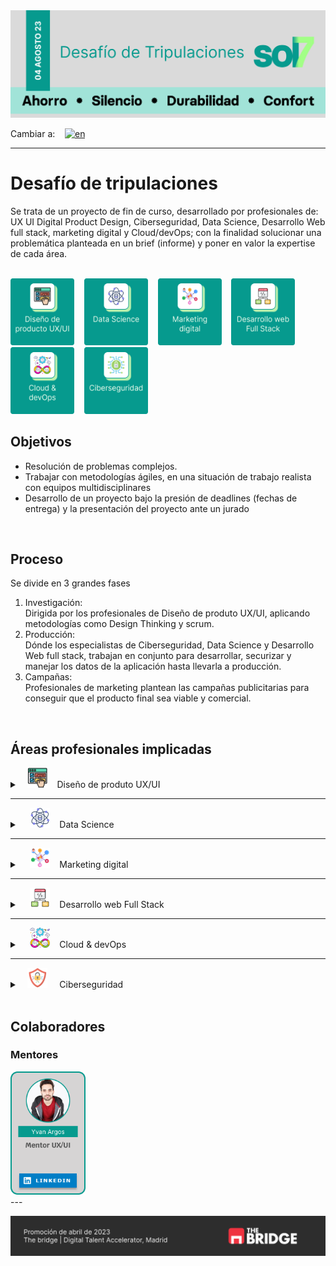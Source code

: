 <style>
  .summary_Logo {
    width: 32px;
    height: 32px;
  }

  .container {
    display: flex; 
    flex-wrap: wrap; 
    gap: 2rem; 
    justify-content: center;
    align-items: center;
    padding: 1rem;
  }

  .black {
    background-color: black;
  }

  .center {
    justify: center;
  }

  .gap1 {
    gap: 1rem;
  }

  .professional_card {
    width: 120px;
  }

  .area_icon {
    height: 107px;
    width: 102px;
  }

  .tool_icon {
    height: 64px;
  }
  
</style>

<picture>
  <source media="(prefers-color-scheme: dark)" srcset="./assets/banner_sol7_dark.png">
  <source media="(prefers-color-scheme: light)" srcset="./assets/banner_sol7_ligth.png">
  <img alt="banner sol7" src="./assets/banner_sol7_default.png">
</picture>

<br>

Cambiar a:&nbsp; &nbsp; [![en](https://img.shields.io/badge/idioma-inglés-green.svg)](README.md)

---

# Desafío de tripulaciones
Se trata de un proyecto de fin de curso, desarrollado por profesionales de: UX UI Digital Product Design, Ciberseguridad, Data Science, Desarrollo Web full stack, marketing digital y Cloud/devOps; con la finalidad solucionar una problemática planteada en un brief (informe) y poner en valor la expertise de cada área.

<br>

<div>
  <a href="#áreas-profesionales-implicadas"><img src="assets/content.es/icon_UXUI_es.png" title="Diseño de produto UX/UI" alt="Logo Diseño de produto UX/UI" class="area_icon"/></a>&nbsp; &nbsp;
  <a href="#áreas-profesionales-implicadas"><img src="assets/content.es/icon_data_es.png" title="Data Science" alt="Logo de Data Science" class="area_icon"/></a>&nbsp; &nbsp;
  <a href="#áreas-profesionales-implicadas"><img src="assets/content.es/icon_marketing_es.png" title="Marketing digital" alt="Logo de Marketing digital" class="area_icon"/></a>&nbsp; &nbsp;
  <a href="#áreas-profesionales-implicadas"><img src="assets/content.es/icon_webDev_es.png" title="Desarrollo web Full Stack" alt="Logo de Desarrollo web Full Stack" class="area_icon"/></a>&nbsp; &nbsp;
  <a href="#áreas-profesionales-implicadas"><img src="assets/content.es/icon_devOps_es.png" title="Cloud & devOps" alt="Logo de Cloud & devOps" class="area_icon"/></a>&nbsp; &nbsp;
  <a href="#áreas-profesionales-implicadas"><img src="assets/content.es/icon_ciber_es.png" title="Ciberseguridad" alt="Logo de Ciberseguridad" class="area_icon"/></a>&nbsp; &nbsp;
</div>

## Objetivos
- Resolución de problemas complejos.
- Trabajar con metodologías ágiles, en una situación de trabajo realista con equipos multidisciplinares
- Desarrollo de un proyecto bajo la presión de deadlines (fechas de entrega) y la presentación del proyecto ante un jurado

<br>

## Proceso
Se divide en 3 grandes fases
  1. Investigación: <br>
    Dirigida por los profesionales de Diseño de produto UX/UI, aplicando metodologías como Design Thinking y scrum.
  2. Producción: <br>
    Dónde los especialistas de Ciberseguridad, Data Science y Desarrollo Web full stack, trabajan en conjunto para desarrollar, securizar y manejar los datos de la aplicación hasta llevarla a producción.
  3. Campañas: <br> 
    Profesionales de marketing plantean las campañas publicitarias para conseguir que el producto final sea viable y comercial.

<br>

## Áreas profesionales implicadas

<details>
  <summary>&nbsp; &nbsp;<img src="assets/summary_icon_uxui.png" title="Diseño de produto UX/UI" alt="Logo Diseño de produto UX/UI" class="summary_Logo"/>&nbsp; &nbsp; Diseño de produto UX/UI</summary>

<br>


<div class="container black">

  <img src="assets/icon_uxui_plus.png" title="Diseño de produto UX/UI" alt="Logo Diseño de produto UX/UI" class="area_icon"/>

  <div>

  ### Responsabilidades

  - Investigación inicial
  - Diseño de flujos
  - Desarrollo del prototipado
  </div>
  <div>

  ### Herramientas

  <div>
    <img src="assets/card_tool_figma.png" title="Figma" alt="Logo de Figma" class="tool_icon"/>&nbsp; &nbsp;
    <img src="assets/card_tool_notion.png" title="Notion" alt="Logo de Notion" class="tool_icon"/>&nbsp; &nbsp;
  </div>
  </div>
</div>
  
<div class="center">

  ### Profesionales

<div class="container gap1">

  <a href="www.linkedin.com/in/annita-nino">
    <img src="assets/content.es/professional_UX-UI.png" alt="Diseñadora de producto UX/UI" class="professional_card"/>
  </a>
</div>
</div>

</details>

---

<details>
  <summary>&nbsp; &nbsp; <img src="assets/summary_icon_dataScience.png" title="Data Science" alt="Data Science" class="summary_Logo"/>&nbsp; &nbsp; Data Science</summary>

<br>


<div class="container black">

  <img src="assets/icon_dataScience_plus.png" title="Data Science" alt="Logo Data Science" class="area_icon"/>

  <div>

  ### Responsabilidades

  - Recopilación de datos (investigación)
  - Creación de un asistente virtual UX/UI
  - Creación de un modelo de predicción
  </div>
  <div>

  ### Herramientas

  <div>
    <img src="assets/card_tool_python.png" title="Python" alt="Logo de Python" class="tool_icon"/>&nbsp; &nbsp;
    <img src="assets/card_tool_LangChain.png" title="LangChain" alt="Logo de LangChain" class="tool_icon"/>&nbsp; &nbsp;
    <img src="assets/card_tool_flask.png" title="Flask" alt="Logo de Flask" class="tool_icon"/>&nbsp; &nbsp;
    <img src="assets/card_tool_OpenAI.png" title="Open AI" alt="Logo de Open AI" class="tool_icon"/>&nbsp; &nbsp;
    <img src="assets/card_tool_ScikitLearn.png" title="ScikitLearn" alt="Logo de ScikitLearn" class="tool_icon"/>&nbsp; &nbsp;
  </div>
  </div>
</div>
  
<div class="center">

  ### Profesionales

<div class="container gap1">

  <a href="https://www.linkedin.com/in/gabriela-romina-lupas">
    <img src="assets/content.es/professional_card_romina.png" alt="Data scientist" class="professional_card"/>
  </a>

  <a href="https://www.linkedin.com/in/braugilabert/">
    <img src="assets/content.es/professional_card_braulio.png" alt="Data scientist" class="professional_card"/>
  </a>

  <a href="https://www.linkedin.com/in/judit-r-ab8734b0/">
    <img src="assets/content.es/professional_card_judit.png" alt="Data scientist" class="professional_card"/>
  </a>
</div>
</div>
  
</details>

---
<details>
  <summary>&nbsp; &nbsp; <img src="assets/summary_icon_marketing.png" title="Marketing digital" alt="Logo Marketing digital" class="summary_Logo"/>&nbsp; &nbsp; Marketing digital</summary>
  
<br>


<div class="container black">

  <img src="assets/icon_marketing_plus.png" title="Marketing digital" alt="Logo Marketing digital" class="area_icon"/>

  <div>

  ### Responsabilidades

  - Desarrollo del Modelo de Negocio
  - Diseño de las campañas publicitarias
  - Planificación analítica 
  </div>
  <div>

  ### Herramientas

  <div>
    <img src="assets/card_tool_Waalaxy.png" title="Waalaxy" alt="Logo de Waalaxy" class="tool_icon"/>&nbsp; &nbsp;
    <img src="assets/card_tool_Mailchimp.png" title="Mailchimp" alt="Logo de Mailchimp" class="tool_icon"/>&nbsp; &nbsp;
    <img src="assets/card_tool_Hotjar.png" title="Hotjar" alt="Logo de Hotjar" class="tool_icon"/>&nbsp; &nbsp;
    <img src="assets/card_tool_GoogleAnalitics.png" title="Google Analitics" alt="Logo de Google Analitics" class="tool_icon"/>&nbsp; &nbsp;
    <img src="assets/card_tool_Meta.png" title="Meta" alt="Logo de Meta" class="tool_icon"/>&nbsp; &nbsp;
    <img src="assets/card_tool_GoogleAds.png" title="Google Ads" alt="Logo de Google Ads" class="tool_icon"/>&nbsp; &nbsp;
  </div>
  </div>
</div>
  
<div class="center">

  ### Profesionales

<div class="container gap1">

  <a href="https://www.linkedin.com/in/claragsz/">
    <img src="assets/content.es/professional_card_Clara.png" alt="Especialista en marketing" class="professional_card"/>
  </a>
</div>
</div>
</details>

---

<details>
  <summary>&nbsp; &nbsp; <img src="assets/summary_icon_development.png" title="Desarrollo web Full Stack" alt="Logo Desarrollo web Full Stack" class="summary_Logo"/>&nbsp; &nbsp; Desarrollo web Full Stack</summary>
  
<br>


<div class="container black">

  <img src="assets/icon_development_plus.png" title="Desarrollo web Full Stack" alt="Logo Desarrollo web Full Stack" class="area_icon"/>

  <div>

  ### Responsabilidades

  - Desarrollo del Frontend con React
  - Desarrollo de Backend con Express
en NodeJS
  -  BBDD relacional en MySQL
  </div>
  <div>

  ### Herramientas

  <div>
    <img src="assets/card_tool_React.png" title="React" alt="Logo de React" class="tool_icon"/>&nbsp; &nbsp;
    <img src="assets/card_tool_Express.png" title="Express" alt="Logo de Express" class="tool_icon"/>&nbsp; &nbsp;
    <img src="assets/card_tool_NextUI.png" title="Next UI" alt="Logo de Next UI" class="tool_icon"/>&nbsp; &nbsp;
    <img src="assets/card_tool_MySql.png" title="MySql" alt="Logo de MySql" class="tool_icon"/>&nbsp; &nbsp;
    <img src="assets/card_tool_JavaScript.png" title="JavaScript" alt="Logo de JavaScript" class="tool_icon"/>&nbsp; &nbsp;
    <img src="assets/card_tool_Node.png" title="Node.js" alt="Logo de Node.js" class="tool_icon"/>&nbsp; &nbsp;
  </div>
  </div>
</div>
  
<div class="center">

  ### Profesionales

<div class="container gap1">

  <a href="https://www.linkedin.com/in/jorge-monterde-ortega/">
    <img src="assets/content.es/professional_card_jorge.png" alt="Desarrollador full stack" class="professional_card"/>
  </a>

  <a href="https://www.linkedin.com/in/mariangelicarodriguezperez/">
    <img src="assets/content.es/professional_card_mariangelica.png" alt="Desarrolladora full stack" class="professional_card"/>
  </a>
</div>
</div>
</details>

---
<details>
  <summary>&nbsp; &nbsp; <img src="assets/summary_icon_devOps.png" title="Cloud & devOps" alt="Logo Cloud & devOps" class="summary_Logo"/>&nbsp; &nbsp; Cloud & devOps</summary>
    
<br>


<div class="container black">

  <img src="assets/icon_devOps_plus.png" title="Cloud & devOps" alt="Logo Cloud & devOps" class="area_icon"/>

  <div>

  ### Responsabilidades

  - Diseño de arquitectura para automatización sistemas
  - Sincronización automática de versiones
  - Despliegue de sistemas y aplicación 
  </div>
  <div>

  ### Herramientas

  <div>
    <img src="assets/card_tool_amazonRDS.png" title="amazon RDS" alt="Logo de amazon RDS" class="tool_icon"/>&nbsp; &nbsp;
    <img src="assets/card_tool_EC2.png" title="EC2" alt="Logo de EC2" class="tool_icon"/>&nbsp; &nbsp;
    <img src="assets/card_tool_GitHubActions.png" title="GitHub Actions" alt="Logo de GitHub Actions" class="tool_icon"/>&nbsp; &nbsp;
    <img src="assets/card_tool_Docker.png" title="Docker" alt="Logo de Docker" class="tool_icon"/>&nbsp; &nbsp;
    <img src="assets/card_tool_ECR.png" title="ECR" alt="Logo de ECR" class="tool_icon"/>&nbsp; &nbsp;
    <img src="assets/card_tool_AWS-IAM.png" title="AWS IAM" alt="Logo de AWS IAM" class="tool_icon"/>&nbsp; &nbsp;
    <img src="assets/card_tool_AWS-AppRunner.png" title="AWS App Runner" alt="Logo de AWS App Runner" class="tool_icon"/>&nbsp; &nbsp;
  </div>
  </div>
</div>
  
<div class="center">

  ### Profesionales

<div class="container gap1">

  <a href="https://www.linkedin.com/in/albertojimenezbaez/">
    <img src="assets/content.es/professional_card_alberto.png" alt="Especialista en CLOUD & DEVOPS" class="professional_card"/>
  </a>
</div>
</div>
</details>

---

<details>
  <summary>&nbsp; &nbsp;<img src="assets/summary_icon_cybersecurity.png" title="Ciberseguridad" alt="Logo Ciberseguridad" class="summary_Logo"/> &nbsp; &nbsp; Ciberseguridad</summary>
    
<br>


<div class="container black">

  <img src="assets/icon_cybersecurity_plus.png" title="Ciberseguridad" alt="Logo Ciberseguridad" class="area_icon"/>

  <div>

  ### Responsabilidades

  - Desarrollo del Modelo de Negocio
  -  Diseño de las campañas publicitarias
  - Planificación analítica 
  </div>
  <div>

  ### Herramientas

  <div>
    <img src="assets/card_tool_Nessus.png" title="Nessus" alt="Logo de Nessus" class="tool_icon"/>&nbsp; &nbsp;
    <img src="assets/card_tool_Snort.png" title="Snort" alt="Logo de Snort" class="tool_icon"/>&nbsp; &nbsp;
    <img src="assets/card_tool_Sqlmap.png" title="Sqlmap" alt="Logo de Sqlmap" class="tool_icon"/>&nbsp; &nbsp;
    <img src="assets/card_tool_Mikro.png" title="Mikro" alt="Logo de Mikro" class="tool_icon"/>&nbsp; &nbsp;
    <img src="assets/card_tool_Metasploit.png" title="Metasploit" alt="Logo de Metasploit" class="tool_icon"/>&nbsp; &nbsp;
    <img src="assets/card_tool_Wireshark.png" title="Wireshark" alt="Logo de Wireshark" class="tool_icon"/>&nbsp; &nbsp;
  </div>
  </div>
</div>
  
<div class="center">

  ### Profesionales

<div class="container gap1">

  <a href="https://www.linkedin.com/in/adri%C3%A1n-pascual-abad-95a63625b">
    <img src="assets/content.es/professional_card_adrian.png" alt="Especialista en ciberseguridad" class="professional_card"/>
  </a>

  <a href="https://www.linkedin.com/in/pabloprimo/">
    <img src="assets/content.es/professional_card_pablo.png" alt="Especialista en ciberseguridad" class="professional_card"/>
  </a>

  <a href="https://www.linkedin.com/in/claudioharaba/">
    <img src="assets/content.es/professional_card_claudio.png" alt="Especialista en ciberseguridad" class="professional_card"/>
  </a>

  <a href="https://www.linkedin.com/in/christiandelopez/">
    <img src="assets/content.es/professional_card_christian.png" alt="Especialista en ciberseguridad" class="professional_card"/>
  </a>
</div>
</div>
</details>

<br>

## Colaboradores

### Mentores

<div>

  <a href="https://www.linkedin.com/in/yvanargos/">
    <img src="assets/content.es/mentor_UX-UI.png" alt="mertor Product design UX/UI" class="professional_card"/>
  </a>
</div>
---

  <a href="https://www.thebridge.tech/"><img src="assets/content.es/footer_readme.png"/></a>